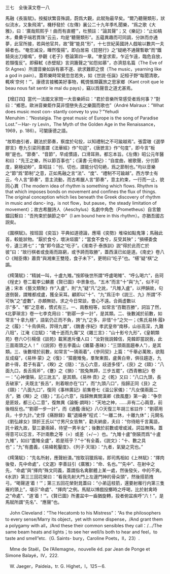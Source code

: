 三七　全後漢文卷一八

馬融《長笛賦》。按擬狀繁音殊調，蔚爲大觀，此賦殆最早矣。“爾乃聽聲類形，狀似流水，又象飛鴻”。機杼發於《左傳》襄公二十九年季札聞樂，“爲之歌《大雅》，曰：‘廣哉熙熙乎！曲而有直體’”，杜預註：“論其聲”；又《樂記》：“止如槁木，纍纍乎端若貫珠”云云，均是“聽聲類形”。五藴異趣而可同調，分牀而亦通夢，此官所接，若與他官共，故“聲”能具“形”，十七世紀英國詩人戲喻以數共一夫婦者也。“奄忽滅没，曄然復揚”。即白居易《琵琶行》之“疑絶不通聲暫歇”而“鐵騎突出刀槍鳴”，參觀《老子》卷論第四一章。“聿皇求索，乍近乍遠，臨危自放，若頽復反”。即蘇軾《赤壁賦》言洞簫聲之“如怨如慕”，亦濟慈名篇（The Eve of St Agnes）所謂音樂如訴有慕不遂、欲求難即之恨（The music，yearning like a god in pain）。蓋聆樂時常覺忽忽若失，如《世説·任誕》記桓子野“每聞清歌，輒唤‘奈何！’”。康德言接觸美好事物，輒惆悵類覊旅之思家鄉（Kant croit que le beau nous fait sentir le mal du pays），竊以爲聲音之道尤甚焉。

【增訂四】當代一法國文家問一大音樂師曰：“君於音樂所常感受者爲何事？”對曰：“鄉思。歐洲音樂鉅作莫非憶戀失去之樂園而歌也”（André Malraux：“What does music most con-
stantly convey to you？”Yehudi Menuhim：“Nostalgia. The great music of Europe is the song of Paradise Lost.”－Har-
ry Levin，The Myth of the Golden Age in the Renaissance，1969，p. 186）。可闡康德之語。

“故聆曲引者，觀法於節奏，察度於句投，以知禮制之不可踰越焉”。張雲璈《選學膠言》卷九引梁同書謂《法華經》作“句逗”，《唐摭言》作“句度”，即今言“板眼”是也。“節奏”、“音節”，早成慣語，口滑耳熟，都忘本旨。《左傳》昭公元年醫和曰：“先王之樂，所以節百事也”；《漢書·元帝紀》：“自度曲，被歌聲，分刌節度，窮極幼眇”，韋昭註：“刌、切也，謂能分切句絶，爲之節制也。”均以音樂之“節”爲“節制”之意，正如馬融之言“法”、“度”、“禮制不可踰越”。西方學士有云，今人言“節奏”，意主流動，而古希臘人言“節奏”，意主約束，一行而一止，貌同心異（The modern idea of rhythm is something which flows. Rhythm is that which imposes bonds on movement and confines the flux of things. The original conception which lies beneath the Greek discovery of rhythm in music and danc-
ing，is not flow，but pause，the steady limitation of movement）；故古希臘詩人（Aeschylus）名劇中角色（Prometheus）自言鋃鐺囚繫曰：“吾拘束於韻節之中”（I am bound here in this rhythm）。亦猶吾國古説矣。

《圍棋賦》。按班固《奕旨》平典如道德論，應瑒《奕勢》堆垜如點鬼簿；馬融此首，較能狀物。“厭於食兮，壞決垣牆”；“當食不食兮，反受其殃”；“損椹委食兮，遺三將七”；“食”即今語之“吃子”。《淮南子·泰族訓》説“得於此而亡於彼”曰：“故行棋者或食兩而路窮，或予踦而取勝”，蓋西漢已如是道。《南史》卷八○《賊臣傳》蕭賁“與湘東王雙陸，食子未下”，更明曰“吃子”也。“椹”疑“棋”之譌。

《樗蒲賦》：“精誠一叫，十盧九雉。”按即後世所謂“呼盧喝雉”、“呼么喝六”，岳珂《桯史》卷二載李公麟畫《賢已圖》中景象也。“五木”而言“十”與“九”，似不可通；宋本《藝文類聚》作“入盧”，則“九”疑“凡”之訛，“凡雉入盧”，以押韻故，句遂倒裝，謂雉都成盧，獲全采耳。顧即以“十”、“九”爲汪中《説三、九》所謂“不可執”之“虚數”，亦頗無妨，求之今日常談，會心不遠。合兩虚數以示“多”、“都”之意者，慣式有三。一、兩敷相等，如常言“百戰百勝”，詞旨了然，《北夢瑣言》卷一七李克用曰：“劉鄩一步一計”，是其類。二、後數減於前數，如常言“十拿九穩”，語氣仍正而不負，誇“九”之多，非惜“十”之欠一；《焦氏易林·履》之《履》：“十鳥俱飛，羿得九雌”，《魏書·序紀》孝武皇帝“南移，山谷高深，九難八阻”，江淹《泣賦》：“魂十逝而九傷”又《雜三言》：“山十影兮九形”，《皇朝類苑》卷六○引楊億《談苑》載黨進斥優人曰：“汝對我説韓信，見韓即當説我，此三面兩頭之人！”（《説郛》卷五李義山《雜纂·愚昧》：“三頭兩面趨奉人”），是其類。三、後數增於前數，如常言“一猜兩着”，《參同契》上篇：“千舉必萬敗，欲黠反成癡”，《易林·蒙》之《復》：“獐鹿雉兔，羣聚東囿，盧黄白脊，俱往趨逐，九齚十得，君子有喜”，《睽》之《隨》：“五心六意，歧道多怪”，《艮》之《頤》：“八面九口，長舌爲斧”，《蹇》之《損》：“脱兔無蹄，三步五罷”，《西青散記》卷一：“心神悽隕，記三訛五”，是其類。《易林·賁》之《乾》又曰：“八口九頭，長舌破家”，夫既主“長舌”，則着眼亦在“口”，而“九頭八口”，指歸正同《艮》之《頤》：“八面九口”，復同《事林廣記》前集卷七《温公家儀》：“凡女僕兩面二舌”，猶《睽》之《隨》；“五心六意”，指歸無異關漢卿《救風塵》第一齣：“争奈是匪妓，都三心二意”，復無異《論衡·𧬘時》：“天地之神，……非有二心兩意，前後相反也。”“劉鄩一步一計”，而《通鑑·唐紀》八○天復三年胡三省註作：“劉鄩用兵，十步九計。”史惇《痛餘録》載“退婚券”程式：“一離二休，十離九休”；元闕名《劉弘嫁女》頭折王氏以“寸男尺女皆無”，勸夫納妾，夫曰：“你待賠千言萬語，託十親九故，娶三妻兩婦，待望一男半女”；後數於前數或增或減，詞旨無殊。蓋得意可以忘言，不計兩敷之等（=）或差（+/－）也。“九雉十盧”倒裝而爲“十盧九雉”，如曰“盡雉全盧”，若是班乎？“十”有全義，《説文》：“十、數之具也”；“九”有盡義，《易緯乾鑿度》、《列子·天瑞》：“九者，氣變之究也。”

《樗蒲賦》：“先名所射，應聲紛潰。”按取羽獵爲喻，即司馬相如《上林賦》：“擇肉後發，先中命處”，《文選》李善註引《廣雅》：“命、名也。”“先中”、在射中之先，“命處”與“擇肉”殊文同義，蓋謂指名禽獸體上某一處，然後發矢，中的不爽。《水滸》第三三回花榮曰：“看我先射大門上左邊門神的骨朵頭”，然後搭箭拽弓，“喝聲道‘着！’”；第三五回花榮對晁蓋曰：“小弟這枝箭，還要射雁行内第三隻雁的頭上”，堪示“命處”、“擇肉”之例。馬賦以博戲投擲時之呼喝，比於射禽時之“命處”、“道‘着！’”。《賢已圖》所畫盆中一齒猶旋轉，投者俯盆疾呼“六！”，是馬賦所謂“先名”、“應聲”也。









　John Cleveland：“The Hecatomb to his Mistress”：“As the philosophers to every sense/Marry its object，yet with some dispense，/And grant them a polygamy with all，/And these their common sensibles they call：/.../The same beam heats and lights；to see her well/Is both to hear and feel，to taste and smell”etc.（G. Saints-
bury，Caroline Poets，II，23）.

　Mme de Staël，De l’Allemagne，nouvelle éd. par Jean de Ponge et Simone Balayé，IV，222.

　W. Jaeger，Paideia，tr. G. Highet，I，125－6.